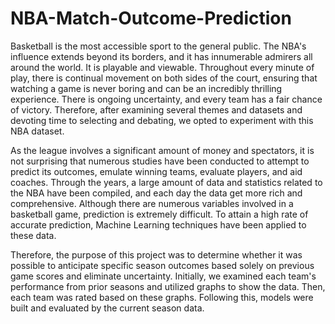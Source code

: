 # NBA-Match-Outcome-Prediction
  Basketball is the most accessible sport to the general public. The NBA's influence extends
beyond its borders, and it has innumerable admirers all around the world. It is playable and
viewable. Throughout every minute of play, there is continual movement on both sides of the
court, ensuring that watching a game is never boring and can be an incredibly thrilling
experience. There is ongoing uncertainty, and every team has a fair chance of victory.
Therefore, after examining several themes and datasets and devoting time to selecting and
debating, we opted to experiment with this NBA dataset.
  
  
  As the league involves a significant amount of money and spectators, it is not surprising that
numerous studies have been conducted to attempt to predict its outcomes, emulate winning
teams, evaluate players, and aid coaches. Through the years, a large amount of data and
statistics related to the NBA have been compiled, and each day the data get more rich and
comprehensive. Although  there are numerous variables involved in a basketball game,
prediction is extremely difficult. To attain a high rate of accurate prediction, Machine Learning
techniques have been applied to these data.
  
  
  Therefore, the purpose of this project
 was to determine whether it was possible to anticipate
specific season outcomes based solely on previous game scores and eliminate uncertainty.
Initially, we examined each team's performance from prior seasons and utilized graphs to show
the data. Then, each team was rated based on these graphs. Following this, models were built
and evaluated by the current season data.
